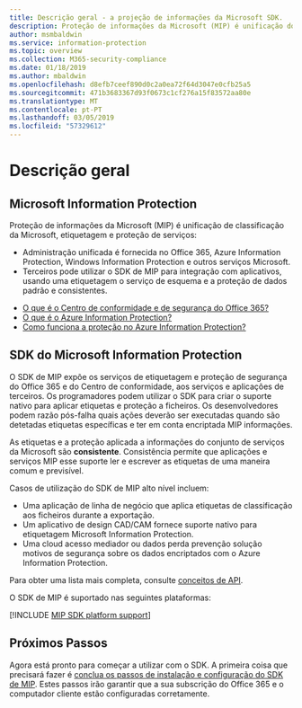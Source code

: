 ```yaml
---
title: Descrição geral - a projeção de informações da Microsoft SDK.
description: Proteção de informações da Microsoft (MIP) é unificação dos serviços de classificação, etiquetagem e proteção da Microsoft, num único administração experiência e o software development kit (SDK).
author: msmbaldwin
ms.service: information-protection
ms.topic: overview
ms.collection: M365-security-compliance
ms.date: 01/18/2019
ms.author: mbaldwin
ms.openlocfilehash: d8efb7ceef890d0c2a0ea72f64d3047e0cfb25a5
ms.sourcegitcommit: 471b3683367d93f0673c1cf276a15f83572aa80e
ms.translationtype: MT
ms.contentlocale: pt-PT
ms.lasthandoff: 03/05/2019
ms.locfileid: "57329612"
---
```

# <a name="overview"></a>Descrição geral

## <a name="microsoft-information-protection"></a>Microsoft Information Protection

Proteção de informações da Microsoft (MIP) é unificação de classificação da Microsoft, etiquetagem e proteção de serviços:

- Administração unificada é fornecida no Office 365, Azure Information Protection, Windows Information Protection e outros serviços Microsoft. 
- Terceiros pode utilizar o SDK de MIP para integração com aplicativos, usando uma etiquetagem o serviço de esquema e a proteção de dados padrão e consistentes.

* [O que é o Centro de conformidade e de segurança do Office 365?](https://docs.microsoft.com/office365/securitycompliance/)
* [O que é o Azure Information Protection?](/azure/information-protection/understand-explore/what-is-information-protection)
* [Como funciona a proteção no Azure Information Protection?](/azure/information-protection/understand-explore/what-is-information-protection#how-data-is-protected)

## <a name="microsoft-information-protection-sdk"></a>SDK do Microsoft Information Protection

O SDK de MIP expõe os serviços de etiquetagem e proteção de segurança do Office 365 e do Centro de conformidade, aos serviços e aplicações de terceiros. Os programadores podem utilizar o SDK para criar o suporte nativo para aplicar etiquetas e proteção a ficheiros. Os desenvolvedores podem razão pós-falha quais ações deverão ser executadas quando são detetadas etiquetas específicas e ter em conta encriptada MIP informações. 

As etiquetas e a proteção aplicada a informações do conjunto de serviços da Microsoft são **consistente**. Consistência permite que aplicações e serviços MIP esse suporte ler e escrever as etiquetas de uma maneira comum e previsível.

Casos de utilização do SDK de MIP alto nível incluem:

* Uma aplicação de linha de negócio que aplica etiquetas de classificação aos ficheiros durante a exportação.
* Um aplicativo de design CAD/CAM fornece suporte nativo para etiquetagem Microsoft Information Protection.
* Uma cloud acesso mediador ou dados perda prevenção solução motivos de segurança sobre os dados encriptados com o Azure Information Protection.

Para obter uma lista mais completa, consulte [conceitos de API](concept-apis-use-cases.md).

O SDK de MIP é suportado nas seguintes plataformas:

[!INCLUDE [MIP SDK platform support](../includes/mip-sdk-platform-support.md)]

## <a name="next-steps"></a>Próximos Passos

Agora está pronto para começar a utilizar com o SDK. A primeira coisa que precisará fazer é [conclua os passos de instalação e configuração do SDK de MIP](setup-configure-mip.md). Estes passos irão garantir que a sua subscrição do Office 365 e o computador cliente estão configuradas corretamente.

